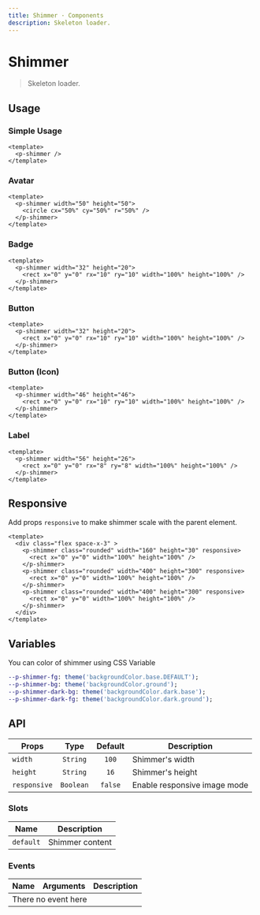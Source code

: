 ```yaml
---
title: Shimmer · Components
description: Skeleton loader.
---
```


<script setup>
  import pShimmer from './Shimmer.vue'
</script>

# Shimmer

> Skeleton loader.

## Usage

### Simple Usage

<preview class="space-x-2">
  <p-shimmer />
</preview>

```vue
<template>
  <p-shimmer />
</template>
```

### Avatar

<preview class="space-x-2">
  <p-shimmer width="50" height="50">
    <circle cx="50%" cy="50%" r="50%" />
  </p-shimmer>
</preview>

```vue
<template>
  <p-shimmer width="50" height="50">
    <circle cx="50%" cy="50%" r="50%" />
  </p-shimmer>
</template>
```

### Badge

<preview class="space-x-2">
  <p-shimmer width="32" height="20">
    <rect x="0" y="0" rx="10" ry="10" width="100%" height="100%" />
  </p-shimmer>
</preview>

```vue
<template>
  <p-shimmer width="32" height="20">
    <rect x="0" y="0" rx="10" ry="10" width="100%" height="100%" />
  </p-shimmer>
</template>
```

### Button

<preview class="space-x-2">
  <p-shimmer width="110" height="46">
    <rect x="0" y="0" rx="10" ry="10" width="100%" height="100%" />
  </p-shimmer>
</preview>

```vue
<template>
  <p-shimmer width="32" height="20">
    <rect x="0" y="0" rx="10" ry="10" width="100%" height="100%" />
  </p-shimmer>
</template>
```

### Button (Icon)

<preview>
  <p-shimmer width="46" height="46">
    <rect x="0" y="0" rx="10" ry="10" width="100%" height="100%" />
  </p-shimmer>
</preview>

```vue
<template>
  <p-shimmer width="46" height="46">
    <rect x="0" y="0" rx="10" ry="10" width="100%" height="100%" />
  </p-shimmer>
</template>
```

### Label

<preview class="space-x-2">
  <p-shimmer width="56" height="26">
    <rect x="0" y="0" rx="8" ry="8" width="100%" height="100%" />
  </p-shimmer>
</preview>

```vue
<template>
  <p-shimmer width="56" height="26">
    <rect x="0" y="0" rx="8" ry="8" width="100%" height="100%" />
  </p-shimmer>
</template>
```

## Responsive

Add props `responsive` to make shimmer scale with the parent element.

<preview class="space-x-2">
  <div class="flex space-x-3" >
    <p-shimmer class="rounded" width="160" height="30" responsive>
      <rect x="0" y="0" width="100%" height="100%" />
    </p-shimmer>
    <p-shimmer class="rounded" width="400" height="300" responsive>
      <rect x="0" y="0" width="100%" height="100%" />
    </p-shimmer>
    <p-shimmer class="rounded" width="400" height="300" responsive>
      <rect x="0" y="0" width="100%" height="100%" />
    </p-shimmer>
  </div>
</preview>

```vue
<template>
  <div class="flex space-x-3" >
    <p-shimmer class="rounded" width="160" height="30" responsive>
      <rect x="0" y="0" width="100%" height="100%" />
    </p-shimmer>
    <p-shimmer class="rounded" width="400" height="300" responsive>
      <rect x="0" y="0" width="100%" height="100%" />
    </p-shimmer>
    <p-shimmer class="rounded" width="400" height="300" responsive>
      <rect x="0" y="0" width="100%" height="100%" />
    </p-shimmer>
  </div>
</template>
```

## Variables

You can color of shimmer using CSS Variable

```sass
--p-shimmer-fg: theme('backgroundColor.base.DEFAULT');
--p-shimmer-bg: theme('backgroundColor.ground');
--p-shimmer-dark-bg: theme('backgroundColor.dark.base');
--p-shimmer-dark-fg: theme('backgroundColor.dark.ground');
```

## API

| Props        |   Type    | Default | Description                  |
|--------------|:---------:|:-------:|------------------------------|
| `width`      | `String`  |  `100`  | Shimmer's width              |
| `height`     | `String`  |  `16`   | Shimmer's height             |
| `responsive` | `Boolean` | `false` | Enable responsive image mode |

### Slots

| Name      | Description     |
|-----------|-----------------|
| `default` | Shimmer content |

### Events

<table>
  <thead>
    <tr>
      <th>Name</th>
      <th>Arguments</th>
      <th>Description</th>
    </tr>
  </thead>
  <tbody>
    <tr>
      <td colspan="3" class="text-center">There no event here</td>
    </tr>
  </tbody>
</table>

